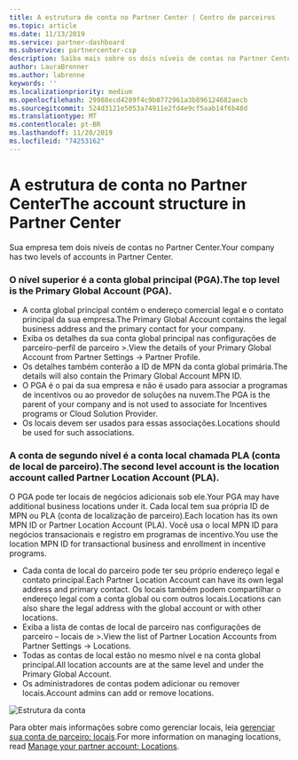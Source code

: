 ```yaml
---
title: A estrutura de conta no Partner Center | Centro de parceiros
ms.topic: article
ms.date: 11/13/2019
ms.service: partner-dashboard
ms.subservice: partnercenter-csp
description: Saiba mais sobre os dois níveis de contas no Partner Center, a conta global principal (PGA) e a conta de localização do parceiro (PLA).
author: LauraBrenner
ms.author: labrenne
keywords: ''
ms.localizationpriority: medium
ms.openlocfilehash: 29988ecd4289f4c9b0772961a3b896124682aecb
ms.sourcegitcommit: 524d3121e5053a74911e2fd4e9cf5aab14f6b48d
ms.translationtype: MT
ms.contentlocale: pt-BR
ms.lasthandoff: 11/20/2019
ms.locfileid: "74253162"
---
```

# <a name="the-account-structure-in-partner-center"></a><span data-ttu-id="74c84-103">A estrutura de conta no Partner Center</span><span class="sxs-lookup"><span data-stu-id="74c84-103">The account structure in Partner Center</span></span>

<span data-ttu-id="74c84-104">Sua empresa tem dois níveis de contas no Partner Center.</span><span class="sxs-lookup"><span data-stu-id="74c84-104">Your company has two levels of accounts in Partner Center.</span></span> 

### <a name="the-top-level-is-the-primary-global-account-pga"></a><span data-ttu-id="74c84-105">O nível superior é a conta global principal (PGA).</span><span class="sxs-lookup"><span data-stu-id="74c84-105">The top level is the Primary Global Account (PGA).</span></span>

- <span data-ttu-id="74c84-106">A conta global principal contém o endereço comercial legal e o contato principal da sua empresa.</span><span class="sxs-lookup"><span data-stu-id="74c84-106">The Primary Global Account contains the legal business address and the primary contact for your company.</span></span> 
- <span data-ttu-id="74c84-107">Exiba os detalhes da sua conta global principal nas configurações de parceiro-perfil de parceiro >.</span><span class="sxs-lookup"><span data-stu-id="74c84-107">View the details of your Primary Global Account from Partner Settings -> Partner Profile.</span></span>
- <span data-ttu-id="74c84-108">Os detalhes também conterão a ID de MPN da conta global primária.</span><span class="sxs-lookup"><span data-stu-id="74c84-108">The details will also contain the Primary Global Account MPN ID.</span></span> 
- <span data-ttu-id="74c84-109">O PGA é o pai da sua empresa e não é usado para associar a programas de incentivos ou ao provedor de soluções na nuvem.</span><span class="sxs-lookup"><span data-stu-id="74c84-109">The PGA is the parent of your company and is not used to associate for Incentives programs or Cloud Solution Provider.</span></span> 
- <span data-ttu-id="74c84-110">Os locais devem ser usados para essas associações.</span><span class="sxs-lookup"><span data-stu-id="74c84-110">Locations should be used for such associations.</span></span>

### <a name="the-second-level-account-is-the-location-account-called-partner-location-account-pla"></a><span data-ttu-id="74c84-111">A conta de segundo nível é a conta local chamada PLA (conta de local de parceiro).</span><span class="sxs-lookup"><span data-stu-id="74c84-111">The second level account is the location account called Partner Location Account (PLA).</span></span>

<span data-ttu-id="74c84-112">O PGA pode ter locais de negócios adicionais sob ele.</span><span class="sxs-lookup"><span data-stu-id="74c84-112">Your PGA may have additional business locations under it.</span></span> <span data-ttu-id="74c84-113">Cada local tem sua própria ID de MPN ou PLA (conta de localização de parceiro).</span><span class="sxs-lookup"><span data-stu-id="74c84-113">Each location has its own MPN ID or Partner Location Account (PLA).</span></span> <span data-ttu-id="74c84-114">Você usa o local MPN ID para negócios transacionais e registro em programas de incentivo.</span><span class="sxs-lookup"><span data-stu-id="74c84-114">You use the location MPN ID for transactional business and enrollment in incentive programs.</span></span>

- <span data-ttu-id="74c84-115">Cada conta de local do parceiro pode ter seu próprio endereço legal e contato principal.</span><span class="sxs-lookup"><span data-stu-id="74c84-115">Each Partner Location Account can have its own legal address and primary contact.</span></span> <span data-ttu-id="74c84-116">Os locais também podem compartilhar o endereço legal com a conta global ou com outros locais.</span><span class="sxs-lookup"><span data-stu-id="74c84-116">Locations can also share the legal address with the global account or with other locations.</span></span>
- <span data-ttu-id="74c84-117">Exiba a lista de contas de local de parceiro nas configurações de parceiro – locais de >.</span><span class="sxs-lookup"><span data-stu-id="74c84-117">View the list of Partner Location Accounts from Partner Settings -> Locations.</span></span>
- <span data-ttu-id="74c84-118">Todas as contas de local estão no mesmo nível e na conta global principal.</span><span class="sxs-lookup"><span data-stu-id="74c84-118">All location accounts are at the same level and under the Primary Global Account.</span></span>
- <span data-ttu-id="74c84-119">Os administradores de contas podem adicionar ou remover locais.</span><span class="sxs-lookup"><span data-stu-id="74c84-119">Account admins can add or remove locations.</span></span>

![Estrutura da conta](images/accountstructure.png)

<span data-ttu-id="74c84-121">Para obter mais informações sobre como gerenciar locais, leia [gerenciar sua conta de parceiro: locais](manage-locations.md).</span><span class="sxs-lookup"><span data-stu-id="74c84-121">For more information on managing locations, read [Manage your partner account: Locations](manage-locations.md).</span></span> 




















